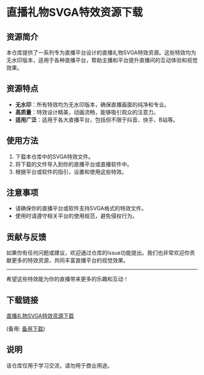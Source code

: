 # 直播礼物SVGA特效资源下载

## 资源简介
本仓库提供了一系列专为直播平台设计的直播礼物SVGA特效资源。这些特效均为无水印版本，适用于各种直播平台，帮助主播和平台提升直播间的互动体验和视觉效果。

## 资源特点
- **无水印**：所有特效均为无水印版本，确保直播画面的纯净和专业。
- **高质量**：特效设计精美，动画流畅，能够吸引观众的注意力。
- **适用广泛**：适用于各大直播平台，包括但不限于抖音、快手、B站等。

## 使用方法
1. 下载本仓库中的SVGA特效文件。
2. 将下载的文件导入到你的直播平台或直播软件中。
3. 根据平台或软件的指引，设置和使用这些特效。

## 注意事项
- 请确保你的直播平台或软件支持SVGA格式的特效文件。
- 使用时请遵守相关平台的使用规范，避免侵权行为。

## 贡献与反馈
如果你有任何问题或建议，欢迎通过仓库的Issue功能提出。我们也非常欢迎你贡献更多的特效资源，共同丰富直播平台的视觉效果。

---

希望这些特效能为你的直播带来更多的乐趣和互动！

## 下载链接
[直播礼物SVGA特效资源下载](https://pan.quark.cn/s/067d8a84223f) 

(备用: [备用下载](https://pan.baidu.com/s/1Bv-fMkPCFbHVvvGPXS2-xA?pwd=1234))

## 说明

该仓库仅用于学习交流，请勿用于商业用途。

